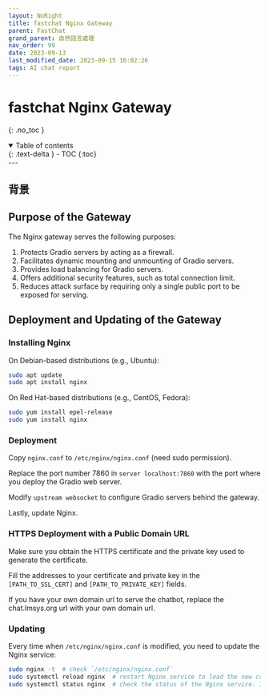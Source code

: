 ```yaml
---
layout: NoRight
title: fastchat Nginx Gateway
parent: FastChat
grand_parent: 自然語言處理
nav_order: 99
date: 2023-09-13
last_modified_date: 2023-09-15 16:02:26
tags: AI chat report
---
```


# fastchat Nginx Gateway
{: .no_toc }

<details open markdown="block">
  <summary>
    Table of contents
  </summary>
  {: .text-delta }
- TOC
{:toc}
</details>
---

## 背景

## Purpose of the Gateway

The Nginx gateway serves the following purposes:

1. Protects Gradio servers by acting as a firewall.
2. Facilitates dynamic mounting and unmounting of Gradio servers.
3. Provides load balancing for Gradio servers.
4. Offers additional security features, such as total connection limit.
5. Reduces attack surface by requiring only a single public port to be exposed for serving.

## Deployment and Updating of the Gateway

### Installing Nginx

On Debian-based distributions (e.g., Ubuntu):

```bash
sudo apt update
sudo apt install nginx
```
On Red Hat-based distributions (e.g., CentOS, Fedora):

```bash
sudo yum install epel-release
sudo yum install nginx
```

### Deployment

Copy `nginx.conf` to `/etc/nginx/nginx.conf` (need sudo permission).

Replace the port number 7860 in `server localhost:7860` with the port where you deploy the Gradio web server.

Modify `upstream websocket` to configure Gradio servers behind the gateway.

Lastly, update Nginx.


### HTTPS Deployment with a Public Domain URL

Make sure you obtain the HTTPS certificate and the private key used to generate the certificate.

Fill the addresses to your certificate and private key in the `[PATH_TO_SSL_CERT]` and `[PATH_TO_PRIVATE_KEY]` fields.

If you have your own domain url to serve the chatbot, replace the chat.lmsys.org url with your own domain url.

### Updating

Every time when `/etc/nginx/nginx.conf` is modified, you need to update the Nginx service:

```bash
sudo nginx -t  # check `/etc/nginx/nginx.conf`
sudo systemctl reload nginx  # restart Nginx service to load the new config
sudo systemctl status nginx  # check the status of the Nginx service. It should be active (running).
```
